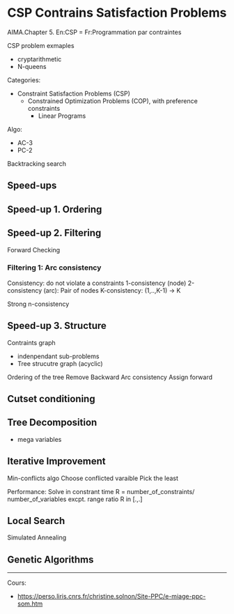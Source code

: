 # CSP Contrains Satisfaction Problems

AIMA.Chapter 5.
En:CSP = Fr:Programmation par contraintes

CSP problem exmaples
* cryptarithmetic
* N-queens


Categories:
* Constraint Satisfaction Problems (CSP)
    * Constrained Optimization Problems (COP), with preference constraints
        * Linear Programs


Algo:

* AC-3
* PC-2

Backtracking search
## Speed-ups

## Speed-up 1. Ordering

## Speed-up 2. Filtering
Forward Checking

### Filtering 1: Arc consistency
Consistency: do not violate a constraints
1-consistency (node)
2-consistency (arc): Pair of nodes
K-consistency: (1,..,K-1) -> K

Strong n-consistency


## Speed-up 3. Structure

Contraints graph
- indenpendant sub-problems
- Tree strucutre graph (acyclic)

Ordering of the tree
Remove Backward Arc consistency
Assign forward


## Cutset conditioning


## Tree Decomposition
- mega variables

## Iterative Improvement

Min-conflicts algo
Choose conflicted varaible
Pick the least

Performance:
Solve in constrant time
R = number_of_constraints/ number_of_variables
excpt. range ratio R in [.,.]



## Local Search
Simulated Annealing

## Genetic Algorithms


---
Cours:
* https://perso.liris.cnrs.fr/christine.solnon/Site-PPC/e-miage-ppc-som.htm